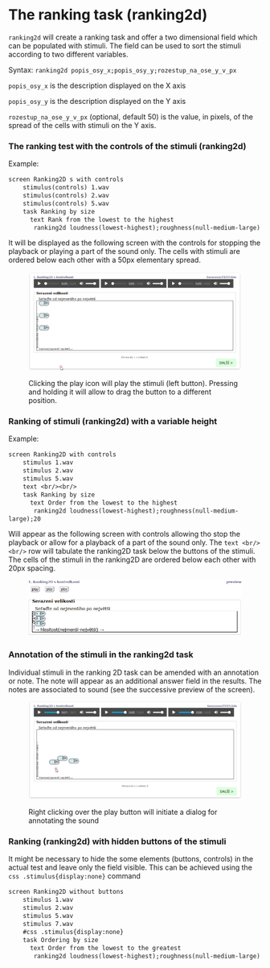 # The ranking task (ranking2d)

`ranking2d` will create a ranking task and offer a two dimensional field which can be populated with stimuli. The field can be used to sort the stimuli according to two different variables.

Syntax: `ranking2d popis_osy_x;popis_osy_y;rozestup_na_ose_y_v_px`

`popis_osy_x` is the description displayed on the X axis

`popis_osy_y` is the description displayed on the Y axis

`rozestup_na_ose_y_v_px` (optional, default 50) is the value, in pixels, of the spread of the cells with stimuli on the Y axis.

### The ranking test with the controls of the stimuli (ranking2d)

Example:

```
screen Ranking2D s with controls
    stimulus(controls) 1.wav
    stimulus(controls) 2.wav
    stimulus(controls) 5.wav     
  	task Ranking by size
      text Rank from the lowest to the highest
  	   ranking2d loudness(lowest-highest);roughness(null-medium-large)

```

It will be displayed as the following screen with the controls for stopping the playback or playing a part of the sound only. The cells with stimuli are ordered below each other with a 50px elementary spread.

<figure><img src="../../.gitbook/assets/rLO53va1m2.gif" alt=""><figcaption><p>Clicking the play icon will play the stimuli (left button). Pressing and holding it will allow to drag the button to a different position.</p></figcaption></figure>

### Ranking of stimuli (ranking2d) with a variable height

Example:

```
screen Ranking2D with controls
    stimulus 1.wav
    stimulus 2.wav
    stimulus 5.wav     
    text <br/><br/>
  	task Ranking by size
      text Order from the lowest to the highest
  	   ranking2d loudness(lowest-highest);roughness(null-medium-large);20

```

Will appear as the following screen with controls allowing tho stop the playback or allow for a playback of a part of the sound only. The `text <br/><br/>` row will tabulate the ranking2D task below the buttons of the stimuli. The cells of the stimuli in the ranking2D are ordered below each other with 20px spacing.

<figure><img src="../../.gitbook/assets/firefox_Y8dHEZhUtr (1).gif" alt=""><figcaption><p> </p></figcaption></figure>

### Annotation of the stimuli in the ranking2d task

Individual stimuli in the ranking 2D task can be amended with an annotation or note. The note will appear as an additional answer field in the results. The notes are associated to sound (see the successive preview of the screen).

<figure><img src="../../.gitbook/assets/iNogT6lZMl.gif" alt=""><figcaption><p>Right clicking over the play button will initiate a dialog for annotating the sound</p></figcaption></figure>

### Ranking (ranking2d) with hidden buttons of the stimuli

It might be necessary to hide the some elements (buttons, controls) in the actual test and leave only the field visible. This can be achieved using the `css .stimulus{display:none}` command

```
screen Ranking2D without buttons
    stimulus 1.wav
    stimulus 2.wav
    stimulus 5.wav     
    stimulus 7.wav     
    #css .stimulus{display:none}
  	task Ordering by size
      text Order from the lowest to the greatest
  	   ranking2d loudness(lowest-highest);roughness(null-medium-large)  
```
